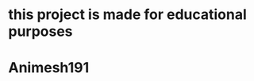 <h1>this project is made for educational purposes</h1>
<h1 id="a" style="hover:color:red">Animesh191</h1>


